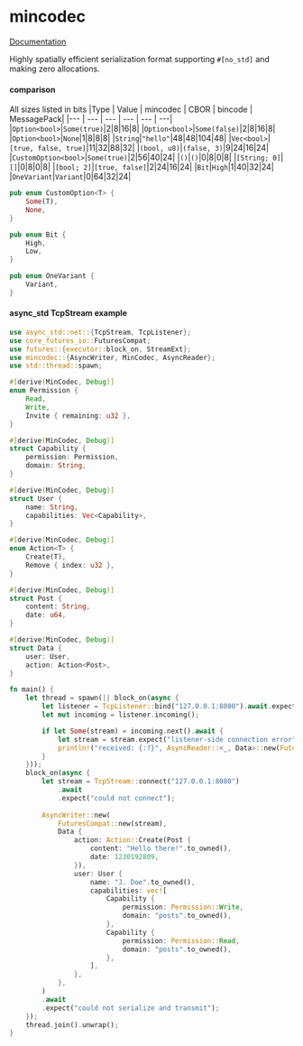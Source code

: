 # mincodec

[Documentation](https://noocene.github.io/mincodec)

Highly spatially efficient serialization format supporting `#[no_std]` and making zero allocations.

#### comparison
All sizes listed in bits
|Type | Value | mincodec | CBOR | bincode | MessagePack|
|--- | --- | --- | --- | --- | ---|
|`Option<bool>`|`Some(true)`|2|8|16|8|
|`Option<bool>`|`Some(false)`|2|8|16|8|
|`Option<bool>`|`None`|1|8|8|8|
|`String`|`"hello"`|48|48|104|48|
|`Vec<bool>`|`[true, false, true]`|11|32|88|32|
|`(bool, u8)`|`(false, 3)`|9|24|16|24|
|`CustomOption<bool>`|`Some(true)`|2|56|40|24|
|`()`|`()`|0|8|0|8|
|`[String; 0]`|`[]`|0|8|0|8|
|`[bool; 2]`|`[true, false]`|2|24|16|24|
|`Bit`|`High`|1|40|32|24|
|`OneVariant`|`Variant`|0|64|32|24|

```Rust
pub enum CustomOption<T> {
    Some(T),
    None,
}

pub enum Bit {
    High,
    Low,
}

pub enum OneVariant {
    Variant,
}
```

#### async_std TcpStream example
```Rust
use async_std::net::{TcpStream, TcpListener};
use core_futures_io::FuturesCompat;
use futures::{executor::block_on, StreamExt};
use mincodec::{AsyncWriter, MinCodec, AsyncReader};
use std::thread::spawn;

#[derive(MinCodec, Debug)]
enum Permission {
    Read,
    Write,
    Invite { remaining: u32 },
}

#[derive(MinCodec, Debug)]
struct Capability {
    permission: Permission,
    domain: String,
}

#[derive(MinCodec, Debug)]
struct User {
    name: String,
    capabilities: Vec<Capability>,
}

#[derive(MinCodec, Debug)]
enum Action<T> {
    Create(T),
    Remove { index: u32 },
}

#[derive(MinCodec, Debug)]
struct Post {
    content: String,
    date: u64,
}

#[derive(MinCodec, Debug)]
struct Data {
    user: User,
    action: Action<Post>,
}

fn main() {
    let thread = spawn(|| block_on(async {
        let listener = TcpListener::bind("127.0.0.1:8080").await.expect("could not bind listener");
        let mut incoming = listener.incoming();

        if let Some(stream) = incoming.next().await {
            let stream = stream.expect("listener-side connection error");
            println!("received: {:?}", AsyncReader::<_, Data>::new(FuturesCompat::new(stream)).await.expect("error reading data and deserializing"));
        }
    }));
    block_on(async {
        let stream = TcpStream::connect("127.0.0.1:8080")
            .await
            .expect("could not connect");
            
        AsyncWriter::new(
            FuturesCompat::new(stream),
            Data {
                action: Action::Create(Post {
                    content: "Hello there!".to_owned(),
                    date: 1230192809,
                }),
                user: User {
                    name: "J. Doe".to_owned(),
                    capabilities: vec![
                        Capability {
                            permission: Permission::Write,
                            domain: "posts".to_owned(),
                        },
                        Capability {
                            permission: Permission::Read,
                            domain: "posts".to_owned(),
                        },
                    ],
                },
            },
        )
        .await
        .expect("could not serialize and transmit");
    });
    thread.join().unwrap();
}
```